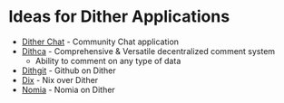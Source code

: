 # Ideas for Dither Applications

 - [Dither Chat](applications/dither-chat.md) - Community Chat application
 - [Dithca](applications/dithca.md) - Comprehensive & Versatile decentralized comment system
   - Ability to comment on any type of data
 - [Dithgit](applications/dithgit.md) - Github on Dither
 - [Dix](applications/dix.md) - Nix over Dither
 - [Nomia](applications/nomia.md) - Nomia on Dither
